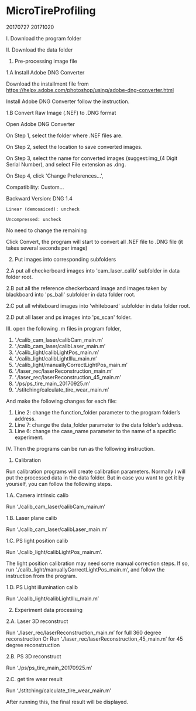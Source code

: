 # MicroTireProfiling
20170727
20171020

I. Download the program folder

II. Download the data folder

1. Pre-processing image file

1.A Install Adobe DNG Converter

Download the installment file from https://helpx.adobe.com/photoshop/using/adobe-dng-converter.html

Install Adobe DNG Converter follow the instruction.

1.B Convert Raw Image (.NEF) to .DNG format

Open Adobe DNG Converter

On Step 1, select the folder where .NEF files are.

On Step 2, select the location to save converted images.

On Step 3, select the name for converted images (suggest:img_(4 Digit Serial Number), and select File extension as .dng.

On Step 4, click 'Change Preferences...', 

  Compatibility: Custom...

  Backward Version: DNG 1.4
  
    Linear (demosaiced): uncheck
    
    Uncompressed: uncheck
    
  No need to change the remaining
  
Click Convert, the program will start to convert all .NEF file to .DNG file (it takes several seconds per image)

2. Put images into corresponding subfolders

2.A put all checkerboard images into 'cam_laser_calib' subfolder in data folder root.

2.B put all the reference checkerboard image and images taken by blackboard into 'ps_ball' subfolder in data folder root.

2.C put all whiteboard images into 'whiteboard' subfolder in data folder root.

2.D put all laser and ps images into 'ps_scan' folder.

III. open the following .m files in program folder, 

1.	‘./calib_cam_laser/calibCam_main.m’
2.	‘./calib_cam_laser/calibLaser_main.m’
3.	‘./calib_light/calibLightPos_main.m’
4.	‘./calib_light/calibLightIllu_main.m’
5.	‘./calib_light/manuallyCorrectLightPos_main.m’
6.	‘./laser_rec/laserReconstruction_main.m’
7.	‘./laser_rec/laserReconstruction_45_main.m’
8.	‘./ps/ps_tire_main_20170925.m’
9.	‘./stitching/calculate_tire_wear_main.m’

And make the following changes for each file:

1.	Line 2: change the function_folder parameter to the program folder’s address.
2.	Line 7: change the data_folder parameter to the data folder’s address.
3.	Line 6: change the case_name parameter to the name of a specific experiment.

IV. Then the programs can be run as the following instruction.

1. Calibration

Run calibration programs will create calibration parameters. Normally I will put the processed data in the data folder. But in case you want to get it by yourself, you can follow the following steps.

1.A. Camera intrinsic calib

Run ‘./calib_cam_laser/calibCam_main.m’

1.B. Laser plane calib

Run ‘./calib_cam_laser/calibLaser_main.m’

1.C. PS light position calib

Run ‘./calib_light/calibLightPos_main.m’.

The light position calibration may need some manual correction steps. If so, run ‘./calib_light/manuallyCorrectLightPos_main.m’, and follow the instruction from the program.

1.D. PS Light illumination calib

Run ‘./calib_light/calibLightIllu_main.m’

2. Experiment data processing

2.A. Laser 3D reconstruct

Run ‘./laser_rec/laserReconstruction_main.m’ for full 360 degree reconstruction
Or Run ‘./laser_rec/laserReconstruction_45_main.m’ for 45 degree reconstruction

2.B. PS 3D reconstruct

Run  ‘./ps/ps_tire_main_20170925.m’

2.C. get tire wear result

Run ‘./stitching/calculate_tire_wear_main.m’

After running this, the final result will be displayed.

